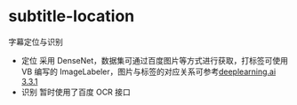 # subtitle-location

字幕定位与识别

- 定位 采用 DenseNet，数据集可通过百度图片等方式进行获取，打标签可使用 VB 编写的 ImageLabeler，图片与标签的对应关系可参考[deeplearning.ai 3.3.1](https://blog.csdn.net/u013555719/article/details/81637228)
- 识别 暂时使用了百度 OCR 接口
